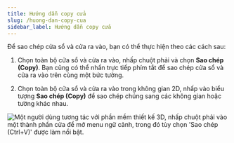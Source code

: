 ```yaml
---
title: Hướng dẫn copy cửa
slug: /huong-dan-copy-cua
sidebar_label: Hướng dẫn copy cửa
---
```


Để sao chép cửa sổ và cửa ra vào, bạn có thể thực hiện theo các cách sau:

1. Chọn toàn bộ cửa sổ và cửa ra vào, nhấp chuột phải và chọn **Sao chép (Copy)**. Bạn cũng có thể nhấn trực tiếp phím tắt  để sao chép cửa sổ và cửa ra vào trên cùng một bức tường.

2. Chọn toàn bộ cửa sổ và cửa ra vào trong không gian 2D, nhấp vào biểu tượng **Sao chép (Copy)** để sao chép chúng sang các không gian hoặc tường khác nhau.

![Một người dùng tương tác với phần mềm thiết kế 3D, nhấp chuột phải vào một thành phần cửa để mở menu ngữ cảnh, trong đó tùy chọn 'Sao chép (Ctrl+V)' được làm nổi bật.](https://storage.googleapis.com/jegavn_kb/image_jegavn/493.1.jpg)